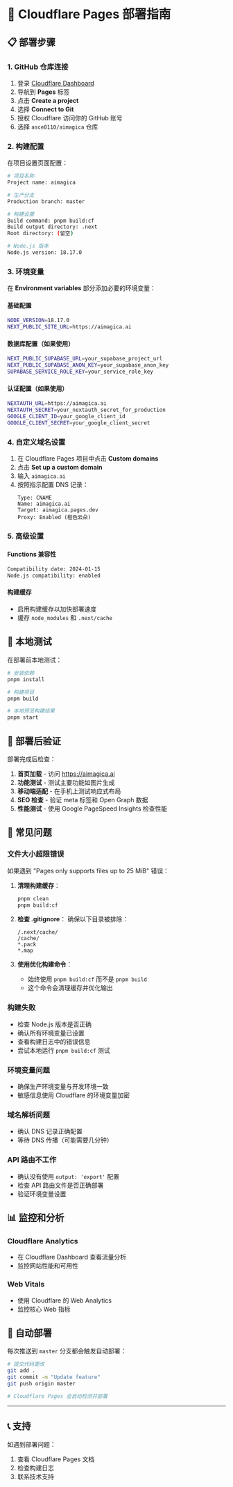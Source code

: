 # 🚀 Cloudflare Pages 部署指南

## 📋 部署步骤

### 1. GitHub 仓库连接

1. 登录 [Cloudflare Dashboard](https://dash.cloudflare.com)
2. 导航到 **Pages** 标签
3. 点击 **Create a project**
4. 选择 **Connect to Git**
5. 授权 Cloudflare 访问你的 GitHub 账号
6. 选择 `asce0110/aimagica` 仓库

### 2. 构建配置

在项目设置页面配置：

```bash
# 项目名称
Project name: aimagica

# 生产分支
Production branch: master

# 构建设置
Build command: pnpm build:cf
Build output directory: .next
Root directory: (留空)

# Node.js 版本
Node.js version: 18.17.0
```

### 3. 环境变量

在 **Environment variables** 部分添加必要的环境变量：

#### 基础配置
```bash
NODE_VERSION=18.17.0
NEXT_PUBLIC_SITE_URL=https://aimagica.ai
```

#### 数据库配置（如果使用）
```bash
NEXT_PUBLIC_SUPABASE_URL=your_supabase_project_url
NEXT_PUBLIC_SUPABASE_ANON_KEY=your_supabase_anon_key
SUPABASE_SERVICE_ROLE_KEY=your_service_role_key
```

#### 认证配置（如果使用）
```bash
NEXTAUTH_URL=https://aimagica.ai
NEXTAUTH_SECRET=your_nextauth_secret_for_production
GOOGLE_CLIENT_ID=your_google_client_id
GOOGLE_CLIENT_SECRET=your_google_client_secret
```

### 4. 自定义域名设置

1. 在 Cloudflare Pages 项目中点击 **Custom domains**
2. 点击 **Set up a custom domain**
3. 输入 `aimagica.ai`
4. 按照指示配置 DNS 记录：
   ```
   Type: CNAME
   Name: aimagica.ai
   Target: aimagica.pages.dev
   Proxy: Enabled (橙色云朵)
   ```

### 5. 高级设置

#### Functions 兼容性
```bash
Compatibility date: 2024-01-15
Node.js compatibility: enabled
```

#### 构建缓存
- 启用构建缓存以加快部署速度
- 缓存 `node_modules` 和 `.next/cache`

## 🔧 本地测试

在部署前本地测试：

```bash
# 安装依赖
pnpm install

# 构建项目
pnpm build

# 本地预览构建结果
pnpm start
```

## 🎯 部署后验证

部署完成后检查：

1. **首页加载** - 访问 https://aimagica.ai
2. **功能测试** - 测试主要功能如图片生成
3. **移动端适配** - 在手机上测试响应式布局
4. **SEO 检查** - 验证 meta 标签和 Open Graph 数据
5. **性能测试** - 使用 Google PageSpeed Insights 检查性能

## 🚨 常见问题

### 文件大小超限错误
如果遇到 "Pages only supports files up to 25 MiB" 错误：

1. **清理构建缓存**：
   ```bash
   pnpm clean
   pnpm build:cf
   ```

2. **检查 .gitignore**：
   确保以下目录被排除：
   ```
   /.next/cache/
   /cache/
   *.pack
   *.map
   ```

3. **使用优化构建命令**：
   - 始终使用 `pnpm build:cf` 而不是 `pnpm build`
   - 这个命令会清理缓存并优化输出

### 构建失败
- 检查 Node.js 版本是否正确
- 确认所有环境变量已设置
- 查看构建日志中的错误信息
- 尝试本地运行 `pnpm build:cf` 测试

### 环境变量问题
- 确保生产环境变量与开发环境一致
- 敏感信息使用 Cloudflare 的环境变量加密

### 域名解析问题
- 确认 DNS 记录正确配置
- 等待 DNS 传播（可能需要几分钟）

### API 路由不工作
- 确认没有使用 `output: 'export'` 配置
- 检查 API 路由文件是否正确部署
- 验证环境变量设置

## 📊 监控和分析

### Cloudflare Analytics
- 在 Cloudflare Dashboard 查看流量分析
- 监控网站性能和可用性

### Web Vitals
- 使用 Cloudflare 的 Web Analytics
- 监控核心 Web 指标

## 🔄 自动部署

每次推送到 `master` 分支都会触发自动部署：

```bash
# 提交代码更改
git add .
git commit -m "Update feature"
git push origin master

# Cloudflare Pages 会自动检测并部署
```

---

## 📞 支持

如遇到部署问题：
1. 查看 Cloudflare Pages 文档
2. 检查构建日志
3. 联系技术支持 